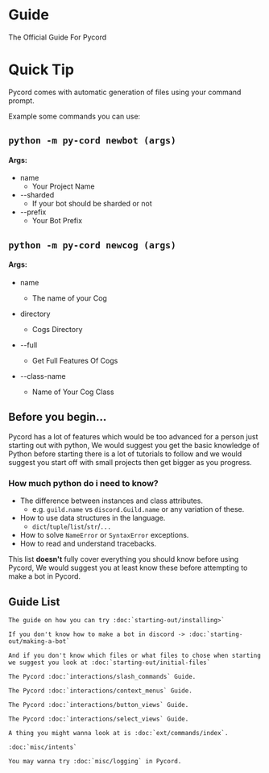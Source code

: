 # Guide
The Official Guide For Pycord

# Quick Tip
Pycord comes with automatic generation of files using your command prompt.

Example some commands you can use:

## ``python -m py-cord newbot (args)``

#### Args:

- name
  - Your Project Name
- --sharded
   - If your bot should be sharded or not
- --prefix
   - Your Bot Prefix

## ``python -m py-cord newcog (args)``

#### Args:

- name
   - The name of your Cog

- directory 
   - Cogs Directory

- --full
   - Get Full Features Of Cogs

- --class-name
   - Name of Your Cog Class 

## Before you begin...
Pycord has a lot of features which would be too advanced for a person just starting out with python,
We would suggest you get the basic knowledge of Python before starting there is a lot of tutorials to follow and we would suggest you start off with small projects then get bigger as you progress.

### How much python do i need to know?

- The difference between instances and class attributes.
    - e.g. `guild.name` vs `discord.Guild.name` or any variation of these.
- How to use data structures in the language.
    - `dict`/`tuple`/`list`/`str`/`...`
- How to solve `NameError` or `SyntaxError` exceptions.
- How to read and understand tracebacks.

This list **doesn't** fully cover everything you should know before using Pycord, We would suggest you at least know these before attempting to make a bot in Pycord.

## Guide List

```{eval-rst}
The guide on how you can try :doc:`starting-out/installing>`

If you don't know how to make a bot in discord -> :doc:`starting-out/making-a-bot`

And if you don't know which files or what files to chose when starting we suggest you look at :doc:`starting-out/initial-files`

The Pycord :doc:`interactions/slash_commands` Guide.

The Pycord :doc:`interactions/context_menus` Guide.

The Pycord :doc:`interactions/button_views` Guide.

The Pycord :doc:`interactions/select_views` Guide.

A thing you might wanna look at is :doc:`ext/commands/index`.

:doc:`misc/intents`

You may wanna try :doc:`misc/logging` in Pycord.
```
<!--:doc:`misc/webhooks` Guide, Finishing this isn't too important, if anyone wants they can finish it.-->
